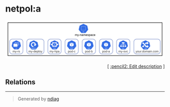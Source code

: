 # netpol:a

![diagram](label-netpol_a.svg)



<p align="right">
  [ <a href="../input/ndiag.descriptions/_label-netpol_a.md">:pencil2: Edit description</a> ]
<p>

## Relations

---

> Generated by [ndiag](https://github.com/k1LoW/ndiag)
